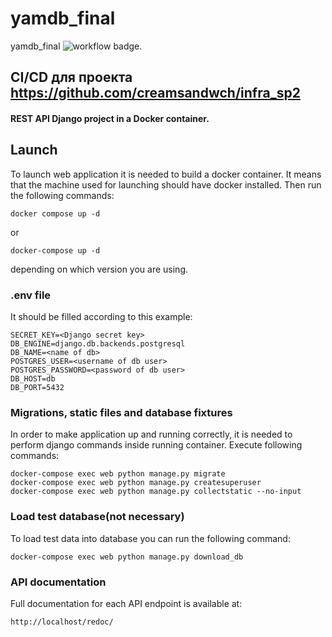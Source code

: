 # yamdb_final
yamdb_final
![workflow badge.](https://github.com/creamsandwch/yamdb_final/actions/workflows/yamdb_workflow.yaml/badge.svg)
## CI/CD для проекта https://github.com/creamsandwch/infra_sp2
#### REST API Django project in a Docker container.
## Launch
To launch web application it is needed to build a docker container. It means that the machine used for launching should have docker installed. Then run the following commands:
```
docker compose up -d
```
or
```
docker-compose up -d
```
depending on which version you are using.
### .env file 
It should be filled according to this example:
```
SECRET_KEY=<Django secret key>
DB_ENGINE=django.db.backends.postgresql
DB_NAME=<name of db>
POSTGRES_USER=<username of db user>
POSTGRES_PASSWORD=<password of db user>
DB_HOST=db
DB_PORT=5432
```
### Migrations, static files and database fixtures
In order to make application up and running correctly, it is needed to perform django commands inside running container. 
Execute following commands:
```
docker-compose exec web python manage.py migrate
docker-compose exec web python manage.py createsuperuser
docker-compose exec web python manage.py collectstatic --no-input
```
### Load test database(not necessary)
To load test data into database you can run the following command:
```
docker-compose exec web python manage.py download_db
```
### API documentation
Full documentation for each API endpoint is available at:
```
http://localhost/redoc/
```
